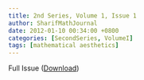 ```yaml
---
title: 2nd Series, Volume 1, Issue 1
author: SharifMathJournal
date: 2012-01-10 00:34:00 +0800
categories: [SecondSeries, VolumeI]
tags: [mathematical aesthetics]
---
```


Full Issue ([Download](/assets/archive/secondSeries/2ndSeries_Vol1_Issue1.pdf))


